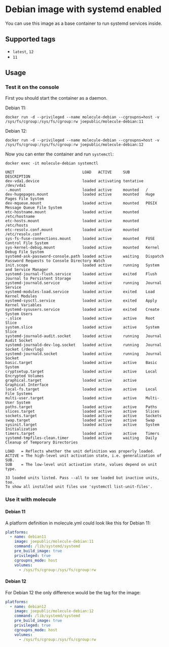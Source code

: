 # Debian image with systemd enabled

You can use this image as a base container to run systemd services inside.

## Supported tags
 - `latest`, `12`
 - `11`

## Usage

### Test it on the console

First you should start the container as a daemon.

Debian 11:

`docker run -d --privileged --name molecule-debian --cgroupns=host -v /sys/fs/cgroup:/sys/fs/cgroup:rw joepublic/molecule-debian:11`

Debian 12:

`docker run -d --privileged --name molecule-debian --cgroupns=host -v /sys/fs/cgroup:/sys/fs/cgroup:rw joepublic/molecule-debian:12`

Now you can enter the container and run `systemctl`:

`docker exec -it molecule-debian systemctl`
```
UNIT                              LOAD   ACTIVE     SUB       DESCRIPTION
dev-vda1.device                   loaded activating tentative /dev/vda1
-.mount                           loaded active     mounted   /
dev-hugepages.mount               loaded active     mounted   Huge Pages File System
dev-mqueue.mount                  loaded active     mounted   POSIX Message Queue File System
etc-hostname.mount                loaded active     mounted   /etc/hostname
etc-hosts.mount                   loaded active     mounted   /etc/hosts
etc-resolv.conf.mount             loaded active     mounted   /etc/resolv.conf
sys-fs-fuse-connections.mount     loaded active     mounted   FUSE Control File System
sys-kernel-debug.mount            loaded active     mounted   Kernel Debug File System
systemd-ask-password-console.path loaded active     waiting   Dispatch Password Requests to Console Directory Watch
init.scope                        loaded active     running   System and Service Manager
systemd-journal-flush.service     loaded active     exited    Flush Journal to Persistent Storage
systemd-journald.service          loaded active     running   Journal Service
systemd-modules-load.service      loaded active     exited    Load Kernel Modules
systemd-sysctl.service            loaded active     exited    Apply Kernel Variables
systemd-sysusers.service          loaded active     exited    Create System Users
-.slice                           loaded active     active    Root Slice
system.slice                      loaded active     active    System Slice
systemd-journald-audit.socket     loaded active     running   Journal Audit Socket
systemd-journald-dev-log.socket   loaded active     running   Journal Socket (/dev/log)
systemd-journald.socket           loaded active     running   Journal Socket
basic.target                      loaded active     active    Basic System
cryptsetup.target                 loaded active     active    Local Encrypted Volumes
graphical.target                  loaded active     active    Graphical Interface
local-fs.target                   loaded active     active    Local File Systems
multi-user.target                 loaded active     active    Multi-User System
paths.target                      loaded active     active    Paths
slices.target                     loaded active     active    Slices
sockets.target                    loaded active     active    Sockets
swap.target                       loaded active     active    Swap
sysinit.target                    loaded active     active    System Initialization
timers.target                     loaded active     active    Timers
systemd-tmpfiles-clean.timer      loaded active     waiting   Daily Cleanup of Temporary Directories

LOAD   = Reflects whether the unit definition was properly loaded.
ACTIVE = The high-level unit activation state, i.e. generalization of SUB.
SUB    = The low-level unit activation state, values depend on unit type.

33 loaded units listed. Pass --all to see loaded but inactive units, too.
To show all installed unit files use 'systemctl list-unit-files'.
```

### Use it with molecule

#### Debian 11

A platform definition in molecule.yml could look like this for Debian 11:

```yaml
platforms:
  - name: debian11
    image: joepublic/molecule-debian:11
    command: /lib/systemd/systemd
    pre_build_image: true
    privileged: true
    cgroupns_mode: host
    volumes:
      - /sys/fs/cgroup:/sys/fs/cgroup:rw
```

#### Debian 12

For Debian 12 the only difference would be the tag for the image:

```yaml
platforms:
  - name: debian12
    image: joepublic/molecule-debian:12
    command: /lib/systemd/systemd
    pre_build_image: true
    privileged: true
    cgroupns_mode: host
    volumes:
      - /sys/fs/cgroup:/sys/fs/cgroup:rw
```
